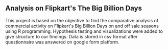 ## Analysis on Flipkart's The Big Billion Days
This project is based on the objective to find the comparative analysis of commercial activity on Flipkart's Big Billion Days on and off sale seasons using R programming.
Hypothesis testing and visualizations were added to give structure to our findings. Data is stored in csv format after questionnaire was answered on google form platform.
